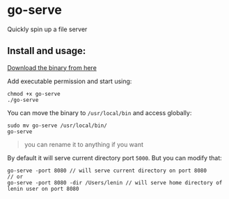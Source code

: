 # go-serve
Quickly spin up a file server

## Install and usage:
[Download the binary from here](https://github.com/leninhasda/go-serve/releases/download/v0.1/go-serve)

Add executable permission and start using:
```
chmod +x go-serve
./go-serve
```

You can move the binary to `/usr/local/bin` and access globally:
```
sudo mv go-serve /usr/local/bin/
go-serve
```

> you can rename it to anything if you want

By default it will serve current directory port `5000`. But you can modify that:
```
go-serve -port 8080 // will serve current directory on port 8080
// or
go-serve -port 8080 -dir /Users/lenin // will serve home directory of lenin user on port 8080
```
